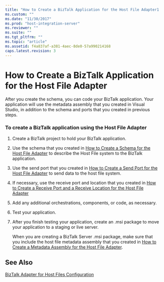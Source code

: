 ```yaml
---
title: "How to Create a BizTalk Application for the Host File Adapter1 | Microsoft Docs"
ms.custom: ""
ms.date: "11/30/2017"
ms.prod: "host-integration-server"
ms.reviewer: ""
ms.suite: ""
ms.tgt_pltfrm: ""
ms.topic: "article"
ms.assetid: f4a837af-a381-4aec-8de0-57a990214168
caps.latest.revision: 3
---
```

# How to Create a BizTalk Application for the Host File Adapter
After you create the schema, you can code your BizTalk application. Your application will use the metadata assembly that you created in Visual Studio, in addition to the schema and ports that you created in previous steps.  
  
### To create a BizTalk application using the Host File Adapter  
  
1.  Create a BizTalk project to hold your BizTalk application.  
  
2.  Use the schema that you created in [How to Create a Schema for the Host File Adapter](../HIS2010/how-to-create-a-schema-for-the-host-file-adapter1.md) to describe the Host File system to the BizTalk application.  
  
3.  Use the send port that you created in [How to Create a Send Port for the Host File Adapter](../HIS2010/how-to-create-a-send-port-for-the-host-file-adapter2.md) to send data to the host file system.  
  
4.  If necessary, use the receive port and location that you created in [How to Create a Receive Port and a Receive Location for the Host File Adapter](../HIS2010/how-to-create-a-receive-port-and-a-receive-location-for-the-host-file-adapter1.md)  
  
5.  Add any additional orchestrations, components, or code, as necessary.  
  
6.  Test your application.  
  
7.  After you finish testing your application, create an .msi package to move your application to a staging or live server.  
  
     When you are creating a BizTalk Server .msi package, make sure that you include the host file metadata assembly that you created in [How to Create a Metadata Assembly for the Host File Adapter](../HIS2010/how-to-create-a-metadata-assembly-for-the-host-file-adapter2.md).  
  
## See Also  
 [BizTalk Adapter for Host Files Configuration](../HIS2010/biztalk-adapter-for-host-files-configuration2.md)